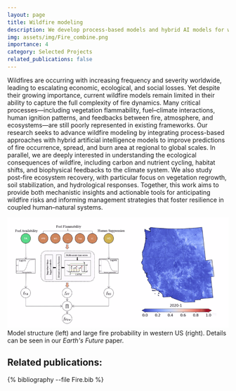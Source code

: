 ```yaml
---
layout: page
title: Wildfire modeling
description: We develop process-based models and hybrid AI models for wildfire studies. 
img: assets/img/Fire_combine.png
importance: 4
category: Selected Projects
related_publications: false
---
```


Wildfires are occurring with increasing frequency and severity worldwide, leading to escalating economic, ecological, and social losses. Yet despite their growing importance, current wildfire models remain limited in their ability to capture the full complexity of fire dynamics. Many critical processes—including vegetation flammability, fuel–climate interactions, human ignition patterns, and feedbacks between fire, atmosphere, and ecosystems—are still poorly represented in existing frameworks. Our research seeks to advance wildfire modeling by integrating process-based approaches with hybrid artificial intelligence models to improve predictions of fire occurrence, spread, and burn area at regional to global scales. In parallel, we are deeply interested in understanding the ecological consequences of wildfire, including carbon and nutrient cycling, habitat shifts, and biophysical feedbacks to the climate system. We also study post-fire ecosystem recovery, with particular focus on vegetation regrowth, soil stabilization, and hydrological responses. Together, this work aims to provide both mechanistic insights and actionable tools for anticipating wildfire risks and informing management strategies that foster resilience in coupled human–natural systems.

<div class="row">
  <div class="col-sm mt-3 mt-md-0 text-center">
    <img src="/assets/img/Presentation1-ezgif.com-video-to-gif-converter.gif"
         alt="Wildfire animation"
         class="img-fluid rounded z-depth-1"
         style="max-width: 100%; height: auto;" />
  </div>
</div>
<div class="caption">
  Model structure (left) and large fire probability in western US (right). Details can be seen in our <em>Earth's Future</em> paper. 
</div>

## Related publications:
{% bibliography --file Fire.bib %}